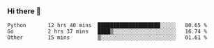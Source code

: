 ### Hi there 👋

<!--START_SECTION:waka-->

```text
Python       12 hrs 40 mins  ████████████████████░░░░░   80.65 %
Go           2 hrs 37 mins   ████▒░░░░░░░░░░░░░░░░░░░░   16.74 %
Other        15 mins         ▒░░░░░░░░░░░░░░░░░░░░░░░░   01.61 %
```

<!--END_SECTION:waka-->
